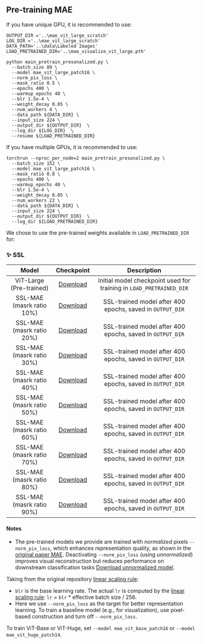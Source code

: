 ## Pre-training MAE

If you have unique GPU, it is recommended to use:
```
OUTPUT_DIR ='..\mae_vit_large_scratch'
LOG_DIR ='..\mae_vit_large_scratch' 
DATA_PATH='..\data\Labeled Images'
LOAD_PRETRAINED_DIR='..\mae_visualize_vit_large.pth'

python main_pretrain_presonalized.py \
  --batch_size 89 \
  --model mae_vit_large_patch16 \
  --norm_pix_loss \
  --mask_ratio 0.5 \
  --epochs 400 \
  --warmup_epochs 40 \
  --blr 1.5e-4 \
  --weight_decay 0.05 \
  --num_workers 4 \
  --data_path ${DATA_DIR} \
  --input_size 224 \
  --output_dir ${OUTPUT_DIR}  \
  --log_dir ${LOG_DIR}  \
  --resume ${LOAD_PRETRAINED_DIR} 

```

If you have multiple GPUs, it is recommended to use:
```
torchrun --nproc_per_node=2 main_pretrain_presonalized.py \
  --batch_size 152 \
  --model mae_vit_large_patch16 \
  --mask_ratio 0.8 \
  --epochs 400 \
  --warmup_epochs 40 \
  --blr 1.5e-4 \
  --weight_decay 0.05 \
  --num_workers 22 \
  --data_path ${DATA_DIR} \
  --input_size 224 \
  --output_dir ${OUTPUT_DIR}  \
  --log_dir ${LOAD_PRETRAINED_DIR} 

```


We chose to use the pre-trained weights available in `LOAD_PRETRAINED_DIR` for:

### ✨ SSL 

| Model                  | Checkpoint                        | Description                                                 |
|:--------------:        |:----------:                       |:-----------:                                                |
| ViT-Large (Pre-trained)| [Download](https://drive.google.com/uc?id=1rdBKa4vV9vtrASuMtnH3-26V0DvjF7kd)| Initial model checkpoint used for training in `LOAD_PRETRAINED_DIR` |
| SSL-MAE (masrk ratio 10%)            | [Download](https://drive.google.com/uc?id=1PVdLU89zAX_9xnRYKw-opV1rElQOeGLr)| SSL-trained model after 400 epochs, saved in `OUTPUT_DIR`|
| SSL-MAE (masrk ratio 20%)            | [Download](https://drive.google.com/uc?id=1SSryOv1ysxYM3hB8RJBTAcfD3ErySfJr)| SSL-trained model after 400 epochs, saved in `OUTPUT_DIR`|
| SSL-MAE (masrk ratio 30%)            | [Download](https://drive.google.com/uc?id=1I_O-qFrJT1JwsUXYXAALBUI8cNHAxyPf)| SSL-trained model after 400 epochs, saved in `OUTPUT_DIR`|
| SSL-MAE (masrk ratio 40%)            | [Download](https://drive.google.com/uc?id=1cTIpQh3DIxP25BdFu_vVhE-MMkJzqZEy)| SSL-trained model after 400 epochs, saved in `OUTPUT_DIR`|
| SSL-MAE (masrk ratio 50%)            | [Download](https://drive.google.com/uc?id=1zfOa9G7ZYxtqNM-z7gm5kxVNIg2b0nsJ)| SSL-trained model after 400 epochs, saved in `OUTPUT_DIR`|
| SSL-MAE (masrk ratio 60%)            | [Download](https://drive.google.com/uc?id=1qP9cNM7YxX2OmfkuI2FFxTIJw4Cb60q_)| SSL-trained model after 400 epochs, saved in `OUTPUT_DIR`|
| SSL-MAE (masrk ratio 70%)            | [Download](https://drive.google.com/uc?id=1XaQoLRKaQ-8xa0c3gZjzd_LBHRND3OB6)| SSL-trained model after 400 epochs, saved in `OUTPUT_DIR`|
| SSL-MAE (masrk ratio 80%)            | [Download](https://drive.google.com/uc?id=1o4ti8tQGX-JSaozro3lzd2WaomtJaN3R)| SSL-trained model after 400 epochs, saved in `OUTPUT_DIR`|
| SSL-MAE (masrk ratio 90%)            | [Download](https://drive.google.com/uc?id=1x41PRFb9-ezYRhStn8WFrowkxm9aLjxu)| SSL-trained model after 400 epochs, saved in `OUTPUT_DIR`|


#### Notes

- The pre-trained models we provide are trained with *normalized* pixels `--norm_pix_loss`, which enhances representation quality, as shown in the [original paper MAE](https://arxiv.org/pdf/2111.06377). Deactivating `--norm_pix_loss` (using  *unnormalized*) improves visual reconstruction but reduces performance on downstream classification tasks [Download unnormalized model](https://osf.io/84e7f/).


Taking from the original repository [linear scaling rule](https://github.com/facebookresearch/mae.git):
- `blr` is the base learning rate. The actual `lr` is computed by the [linear scaling rule](https://arxiv.org/abs/1706.02677): `lr` = `blr` * effective batch size / 256.
- Here we use `--norm_pix_loss` as the target for better representation learning. To train a baseline model (e.g., for visualization), use pixel-based construction and turn off `--norm_pix_loss`.

To train ViT-Base or ViT-Huge, set `--model mae_vit_base_patch16` or `--model mae_vit_huge_patch14`.
